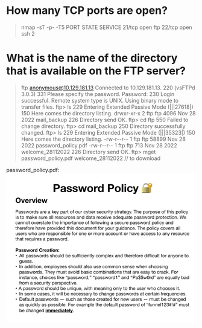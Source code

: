 
# How many TCP ports are open?
> nmap -sT -p- -T5 <target-ip>
  PORT   STATE SERVICE
  21/tcp open  ftp
  22/tcp open  ssh
> 2

# What is the name of the directory that is available on the FTP server?
> ftp anonymous@10.129.181.13
  Connected to 10.129.181.13.
  220 (vsFTPd 3.0.3)
  331 Please specify the password.
  Password: 
  230 Login successful.
  Remote system type is UNIX.
  Using binary mode to transfer files.
> ftp> ls
  229 Entering Extended Passive Mode (|||27618|)
  150 Here comes the directory listing.
  drwxr-xr-x    2 ftp      ftp          4096 Nov 28  2022 mail_backup
  226 Directory send OK.
> ftp> cd ftp
  550 Failed to change directory.
> ftp> cd mail_backup
  250 Directory successfully changed.
> ftp> ls
  229 Entering Extended Passive Mode (|||35323|)
  150 Here comes the directory listing.
  -rw-r--r--    1 ftp      ftp         58899 Nov 28  2022 password_policy.pdf
  -rw-r--r--    1 ftp      ftp           713 Nov 28  2022 welcome_28112022
  226 Directory send OK.
ftp> mget password_policy.pdf welcome_28112022 // to download

password_policy.pdf:
![screenshot](./img/password_policy.png)

